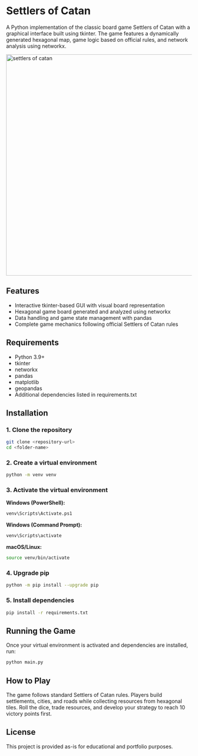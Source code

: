 # Settlers of Catan

A Python implementation of the classic board game Settlers of Catan with a graphical interface built using tkinter. The game features a dynamically generated hexagonal map, game logic based on official rules, and network analysis using networkx.

<img width="600" alt="settlers of catan" src="https://github.com/user-attachments/assets/54c943d1-3638-41b1-9abf-b5bc6d0f5b8f" />

## Features

- Interactive tkinter-based GUI with visual board representation
- Hexagonal game board generated and analyzed using networkx
- Data handling and game state management with pandas
- Complete game mechanics following official Settlers of Catan rules

## Requirements

- Python 3.9+
- tkinter
- networkx
- pandas
- matplotlib
- geopandas
- Additional dependencies listed in requirements.txt

## Installation

### 1. Clone the repository

```bash
git clone <repository-url>
cd <folder-name>
```

### 2. Create a virtual environment

```bash
python -m venv venv
```

### 3. Activate the virtual environment

**Windows (PowerShell):**
```bash
venv\Scripts\Activate.ps1
```

**Windows (Command Prompt):**
```bash
venv\Scripts\activate
```

**macOS/Linux:**
```bash
source venv/bin/activate
```

### 4. Upgrade pip

```bash
python -m pip install --upgrade pip
```

### 5. Install dependencies

```bash
pip install -r requirements.txt
```

## Running the Game

Once your virtual environment is activated and dependencies are installed, run:

```bash
python main.py
```

## How to Play

The game follows standard Settlers of Catan rules. Players build settlements, cities, and roads while collecting resources from hexagonal tiles. Roll the dice, trade resources, and develop your strategy to reach 10 victory points first.

## License

This project is provided as-is for educational and portfolio purposes.
